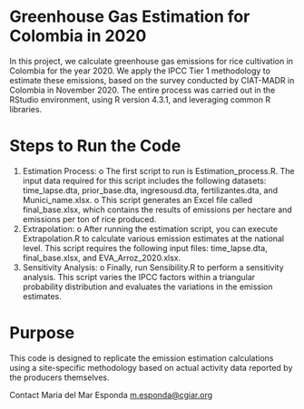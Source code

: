 # Greenhouse Gas Estimation for Colombia in 2020
In this project, we calculate greenhouse gas emissions for rice cultivation in Colombia for the year 2020. We apply the IPCC Tier 1 methodology to estimate these emissions, based on the survey conducted by CIAT-MADR in Colombia in November 2020. The entire process was carried out in the RStudio environment, using R version 4.3.1, and leveraging common R libraries.
# Steps to Run the Code
1.	Estimation Process:
o	The first script to run is Estimation_process.R. The input data required for this script includes the following datasets: time_lapse.dta, prior_base.dta, ingresousd.dta, fertilizantes.dta, and Munici_name.xlsx.
o	This script generates an Excel file called final_base.xlsx, which contains the results of emissions per hectare and emissions per ton of rice produced.
2.	Extrapolation:
o	After running the estimation script, you can execute Extrapolation.R to calculate various emission estimates at the national level. This script requires the following input files: time_lapse.dta, final_base.xlsx, and EVA_Arroz_2020.xlsx.
3.	Sensitivity Analysis:
o	Finally, run Sensibility.R to perform a sensitivity analysis. This script varies the IPCC factors within a triangular probability distribution and evaluates the variations in the emission estimates.
# Purpose
This code is designed to replicate the emission estimation calculations using a site-specific methodology based on actual activity data reported by the producers themselves.

Contact
Maria del Mar Esponda
m.esponda@cgiar.org
